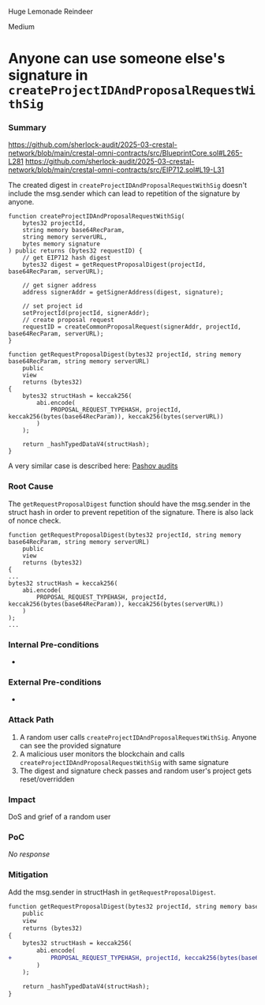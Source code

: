 Huge Lemonade Reindeer

Medium

# Anyone can use someone else's signature in `createProjectIDAndProposalRequestWithSig`

### Summary

https://github.com/sherlock-audit/2025-03-crestal-network/blob/main/crestal-omni-contracts/src/BlueprintCore.sol#L265-L281
https://github.com/sherlock-audit/2025-03-crestal-network/blob/main/crestal-omni-contracts/src/EIP712.sol#L19-L31


The created digest in `createProjectIDAndProposalRequestWithSig` doesn't include the msg.sender which can lead to repetition of the signature by anyone.

```solidity
function createProjectIDAndProposalRequestWithSig(
    bytes32 projectId,
    string memory base64RecParam,
    string memory serverURL,
    bytes memory signature
) public returns (bytes32 requestID) {
    // get EIP712 hash digest
    bytes32 digest = getRequestProposalDigest(projectId, base64RecParam, serverURL);

    // get signer address
    address signerAddr = getSignerAddress(digest, signature);

    // set project id
    setProjectId(projectId, signerAddr);
    // create proposal request
    requestID = createCommonProposalRequest(signerAddr, projectId, base64RecParam, serverURL);
}

function getRequestProposalDigest(bytes32 projectId, string memory base64RecParam, string memory serverURL)
    public
    view
    returns (bytes32)
{
    bytes32 structHash = keccak256(
        abi.encode(
            PROPOSAL_REQUEST_TYPEHASH, projectId, keccak256(bytes(base64RecParam)), keccak256(bytes(serverURL))
        )
    );

    return _hashTypedDataV4(structHash);
}
```

A very similar case is described here: [Pashov audits](https://github.com/pashov/audits/blob/master/team/md/Sofamon-security-review-August.md#h-01-signatures-can-be-replayed-using-different-addresses)

### Root Cause

The `getRequestProposalDigest` function should have the msg.sender in the struct hash in order to prevent repetition of the signature. There is also lack of nonce check.

```solidity
function getRequestProposalDigest(bytes32 projectId, string memory base64RecParam, string memory serverURL)
    public
    view
    returns (bytes32)
{
...
bytes32 structHash = keccak256(
    abi.encode(
        PROPOSAL_REQUEST_TYPEHASH, projectId, keccak256(bytes(base64RecParam)), keccak256(bytes(serverURL))
    )
);
...
```

### Internal Pre-conditions

-

### External Pre-conditions

-

### Attack Path

1. A random user calls `createProjectIDAndProposalRequestWithSig`. Anyone can see the provided signature
2. A malicious user monitors the blockchain and calls `createProjectIDAndProposalRequestWithSig` with same signature
3. The digest and signature check passes and random user's project gets reset/overridden

### Impact

DoS and grief of a random user

### PoC

_No response_

### Mitigation

Add the msg.sender in structHash in `getRequestProposalDigest`.

```diff
function getRequestProposalDigest(bytes32 projectId, string memory base64RecParam, string memory serverURL)
    public
    view
    returns (bytes32)
{
    bytes32 structHash = keccak256(
        abi.encode(
+           PROPOSAL_REQUEST_TYPEHASH, projectId, keccak256(bytes(base64RecParam)), keccak256(bytes(serverURL)), msg.sender
        )
    );

    return _hashTypedDataV4(structHash);
}
```